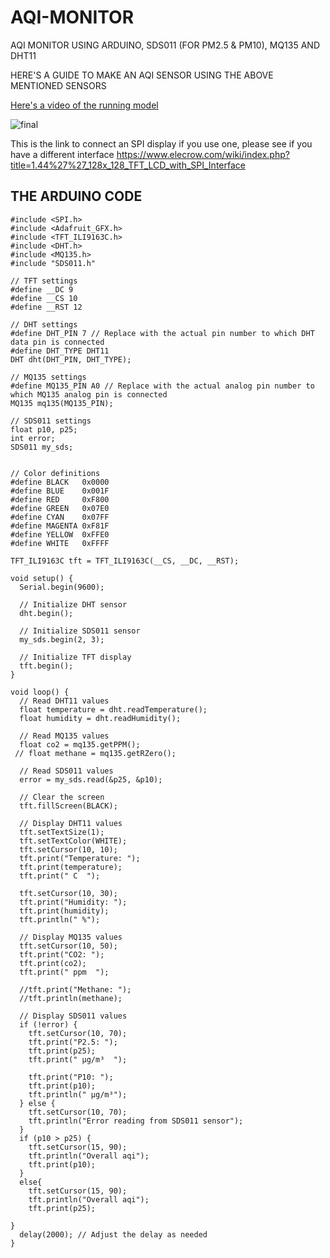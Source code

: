 # AQI-MONITOR
AQI MONITOR USING ARDUINO, SDS011 (FOR PM2.5 &amp; PM10), MQ135 AND DHT11 

HERE'S A GUIDE TO MAKE AN AQI SENSOR USING THE ABOVE MENTIONED SENSORS

[Here's a video of the running model](https://imgur.com/a/benoDAu)

![final](https://github.com/dakumra/AQI-MONITOR/assets/95081306/ac739c8a-9814-439e-ad01-455ba636fd48)

This is the link to connect an SPI display if you use one, please see if you have a different interface 
https://www.elecrow.com/wiki/index.php?title=1.44%27%27_128x_128_TFT_LCD_with_SPI_Interface

## THE ARDUINO CODE

```
#include <SPI.h>
#include <Adafruit_GFX.h>
#include <TFT_ILI9163C.h>
#include <DHT.h>
#include <MQ135.h>
#include "SDS011.h"

// TFT settings
#define __DC 9
#define __CS 10
#define __RST 12

// DHT settings
#define DHT_PIN 7 // Replace with the actual pin number to which DHT data pin is connected
#define DHT_TYPE DHT11
DHT dht(DHT_PIN, DHT_TYPE);

// MQ135 settings
#define MQ135_PIN A0 // Replace with the actual analog pin number to which MQ135 analog pin is connected
MQ135 mq135(MQ135_PIN);

// SDS011 settings
float p10, p25;
int error;
SDS011 my_sds;


// Color definitions
#define BLACK   0x0000
#define BLUE    0x001F
#define RED     0xF800
#define GREEN   0x07E0
#define CYAN    0x07FF
#define MAGENTA 0xF81F
#define YELLOW  0xFFE0  
#define WHITE   0xFFFF

TFT_ILI9163C tft = TFT_ILI9163C(__CS, __DC, __RST);

void setup() {
  Serial.begin(9600);

  // Initialize DHT sensor
  dht.begin();

  // Initialize SDS011 sensor
  my_sds.begin(2, 3);

  // Initialize TFT display
  tft.begin();
}

void loop() {
  // Read DHT11 values
  float temperature = dht.readTemperature();
  float humidity = dht.readHumidity();

  // Read MQ135 values
  float co2 = mq135.getPPM();
 // float methane = mq135.getRZero();

  // Read SDS011 values
  error = my_sds.read(&p25, &p10);

  // Clear the screen
  tft.fillScreen(BLACK);

  // Display DHT11 values
  tft.setTextSize(1);
  tft.setTextColor(WHITE);
  tft.setCursor(10, 10);
  tft.print("Temperature: ");
  tft.print(temperature);
  tft.print(" C  ");

  tft.setCursor(10, 30);
  tft.print("Humidity: ");
  tft.print(humidity);
  tft.println(" %");

  // Display MQ135 values
  tft.setCursor(10, 50);
  tft.print("CO2: ");
  tft.print(co2);
  tft.print(" ppm  ");

  //tft.print("Methane: ");
  //tft.println(methane);

  // Display SDS011 values
  if (!error) {
    tft.setCursor(10, 70);
    tft.print("P2.5: ");
    tft.print(p25);
    tft.print(" µg/m³  ");

    tft.print("P10: ");
    tft.print(p10);
    tft.println(" µg/m³");
  } else {
    tft.setCursor(10, 70);
    tft.println("Error reading from SDS011 sensor");
  }
  if (p10 > p25) {
    tft.setCursor(15, 90);
    tft.println("Overall aqi");
    tft.print(p10);
  }
  else{
    tft.setCursor(15, 90);
    tft.println("Overall aqi");
    tft.print(p25);

}
  delay(2000); // Adjust the delay as needed
}
```

